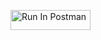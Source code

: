 [<img src="https://run.pstmn.io/button.svg" alt="Run In Postman" style="width: 128px; height: 32px;">](https://app.getpostman.com/run-collection/41737307-3510621f-9575-495b-8518-0d013b18dc32?action=collection%2Ffork&source=rip_markdown&collection-url=entityId%3D41737307-3510621f-9575-495b-8518-0d013b18dc32%26entityType%3Dcollection%26workspaceId%3D2eac589d-dbd1-4182-9d9b-127a3ec802d3#?env%5BDahal_Assignment2%5D=W3sia2V5IjoiSldUIiwidmFsdWUiOiIiLCJlbmFibGVkIjp0cnVlLCJ0eXBlIjoiYW55Iiwic2Vzc2lvblZhbHVlIjoiSldULi4uIiwiY29tcGxldGVTZXNzaW9uVmFsdWUiOiJKV1QgZXlKaGJHY2lPaUpJVXpJMU5pSXNJblI1Y0NJNklrcFhWQ0o5LmV5SnBaQ0k2SW1FMFpXRTFaREkzTVRZNFpqRmhZMlExWVdFMllqZGxZekJpTURZelkyRXhPVEJrWm1Zek4yRWlMQ0oxYzJWeWJtRnRaU0k2SW1KaGRHMWhiaUlzSW1saGRDSTZNVGMwTURrM05qVTVPWDAubnk0MHlwUUlDUTg1TFQtX3I0U3lxRXYtUGxZMXhydzB3cXduS05RYVFZSSIsInNlc3Npb25JbmRleCI6MH1d)